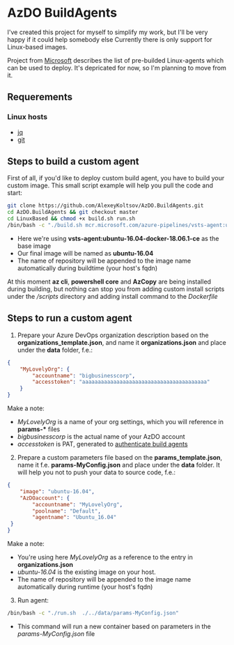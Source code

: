 # AzDO BuildAgents
I've created this project for myself to simplify my work, but I'll be very happy if it could help somebody else
Currently there is only support for Linux-based images.

Project from [Microsoft](https://hub.docker.com/_/microsoft-azure-pipelines-vsts-agent) describes the list of pre-builded Linux-agents which can be used to deploy. It's depricated for now, so I'm planning to move from it.


## Requerements
### Linux hosts
- [jq](https://stedolan.github.io/jq/)
- [git](https://git-scm.com)

## Steps to build a custom agent
First of all, if you'd like to deploy custom build agent, you have to build your custom image. This small script example will help you pull the code and start:

```bash
git clone https://github.com/AlexeyKoltsov/AzDO.BuildAgents.git
cd AzDO.BuildAgents && git checkout master
cd LinuxBased && chmod +x build.sh run.sh
/bin/bash -c "./build.sh mcr.microsoft.com/azure-pipelines/vsts-agent:ubuntu-16.04-docker-18.06.1-ce ubuntu-16.04"
```
* Here we're using **vsts-agent:ubuntu-16.04-docker-18.06.1-ce** as the base image
* Our final image will be named as **ubuntu-16.04**
* The name of repository will be appended to the image name automatically during buildtime (your host's fqdn)

At this moment **az cli**, **powershell core** and **AzCopy** are being installed during building, but nothing can stop you from adding custom install scripts under the */scripts* directory and adding install command to the *Dockerfile*

## Steps to run a custom agent

1. Prepare your Azure DevOps organization description based on the **organizations_template.json**, and name it **organizations.json** and place under the **data** folder, f.e.:
```json
{
    "MyLovelyOrg": {
        "accountname": "bigbusinesscorp",
        "accesstoken": "aaaaaaaaaaaaaaaaaaaaaaaaaaaaaaaaaaaaaaaa"
    }
}
```
Make a note:
* _MyLovelyOrg_ is a name of your org settings, which you will reference in __params-*__ files
* _bigbusinesscorp_ is the actual name of your AzDO account
* _accesstoken_ is PAT, generated to [authenticate build agents](https://docs.microsoft.com/en-us/azure/devops/pipelines/agents/v2-linux?view=azure-devops#authenticate-with-a-personal-access-token-pat)


2. Prepare a custom parameters file based on the **params_template.json**, name it f.e. **params-MyConfig.json** and place under the **data** folder. It will help you not to push your data to source code, f.e.:
```json
{
    "image": "ubuntu-16.04",
    "AzDOaccount": {
        "accountname": "MyLovelyOrg",
        "poolname": "Default",
        "agentname": "Ubuntu_16.04"
 }
}
```
Make a note:
* You're using here _MyLovelyOrg_ as a reference to the entry in __organizations.json__
* _ubuntu-16.04_ is the existing image on your host. 
* The name of repository will be appended to the image name automatically during runtime (your host's fqdn)


3. Run agent: 
```bash
/bin/bash -c "./run.sh  ./../data/params-MyConfig.json"
```
* This command will run a new container based on parameters in the _params-MyConfig.json_ file
